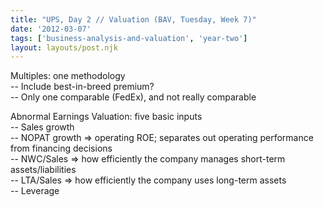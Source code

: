 ```yaml
---
title: "UPS, Day 2 // Valuation (BAV, Tuesday, Week 7)"
date: '2012-03-07'
tags: ['business-analysis-and-valuation', 'year-two']
layout: layouts/post.njk
---
```


Multiples: one methodology\
-- Include best-in-breed premium?\
-- Only one comparable (FedEx), and not really comparable

Abnormal Earnings Valuation: five basic inputs\
-- Sales growth\
-- NOPAT growth => operating ROE; separates out operating performance from financing decisions\
-- NWC/Sales => how efficiently the company manages short-term assets/liabilities\
-- LTA/Sales => how efficiently the company uses long-term assets\
-- Leverage

